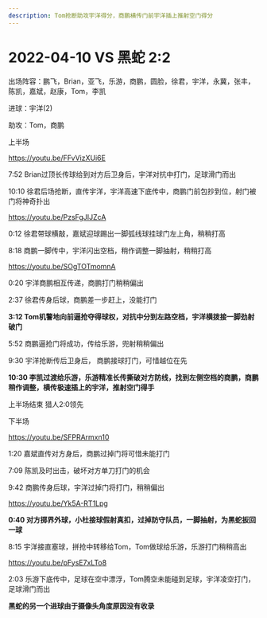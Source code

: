 ```yaml
---
description: Tom抢断助攻宇洋得分，商鹏横传门前宇洋插上推射空门得分
---
```


# 2022-04-10 VS 黑蛇 2:2

出场阵容：鹏飞，Brian，亚飞，乐游，商鹏，圆脸，徐君，宇洋，永冀，张丰，陈凯，嘉斌，赵康，Tom，李凯

进球：宇洋(2)

助攻：Tom，商鹏

上半场

https://youtu.be/FFvVizXUi6E

7:52 Brian过顶长传球给到对方后卫身后，宇洋对抗中打门，足球滑门而出&#x20;

10:10 徐君后场抢断，直传宇洋，宇洋高速下底传中，商鹏门前包抄到位，射门被门将神奇扑出

https://youtu.be/PzsFgJIJZcA

0:12 徐君带球横敲，嘉斌迎球踢出一脚弧线球挂球门左上角，稍稍打高&#x20;

8:18 商鹏一脚传中，宇洋闪出空档，稍作调整一脚抽射，稍稍打高

https://youtu.be/SOgTOTmomnA

0:20 宇洋商鹏相互传递，商鹏打门稍稍偏出&#x20;

2:37 徐君传身后球，商鹏差一步赶上，没能打门&#x20;

**3:12 Tom机警地向前逼抢夺得球权，对抗中分到左路空档，宇洋横拨接一脚劲射破门**&#x20;

5:52 商鹏逼抢门将成功，传给乐游，兜射稍稍偏出&#x20;

9:30 宇洋抢断传后卫身后， 商鹏接球打门，可惜越位在先&#x20;

**10:30 李凯过渡给乐游，乐游精准长传撕破对方防线，找到左侧空档的商鹏，商鹏稍作调整，横传极速插上的宇洋，推射空门得手**

上半场结束 猎人2:0领先

下半场

https://youtu.be/SFPRArmxn10

1:20 嘉斌直传对方身后，商鹏过掉门将可惜未能打门&#x20;

7:09 陈凯及时出击，破坏对方单刀打门的机会&#x20;

9:42 商鹏传身后球，宇洋过掉门将打门，稍稍偏出

https://youtu.be/Yk5A-RT1Lpg

**0:40 对方掷界外球，小杜接球假射真扣，过掉防守队员，一脚抽射，为黑蛇扳回一球**&#x20;

8:15 宇洋接直塞球，拼抢中转移给Tom，Tom做球给乐游，乐游打门稍稍高出

https://youtu.be/pFysE7xLTo8

2:03 乐游下底传中，足球在空中漂浮，Tom腾空未能碰到足球，宇洋凌空打门，足球滑门而出

**黑蛇的另一个进球由于摄像头角度原因没有收录**
